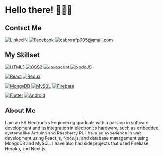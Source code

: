 # Hello there! 👋👋👋
## Contact Me
<a href="https://linkedin.com/in/cabrerafd" target="_blank" rel="noreferrer">![LinkedIN](https://img.shields.io/badge/LinkedIN-%230077B5.svg?&style=flat&logo=LinkedIN&logoColor=white)</a>
<a href="https://facebook.com/cabrerafd" target="_blank" rel="noreferrer">![Facebook](https://img.shields.io/badge/Facebook-%231877F2.svg?&style=flat&logo=Facebook&logoColor=white)</a>
<a href="mailto:cabrerafp005@gmail.com" target="_blank" rel="noreferrer">![cabrerafp005@gmail.com](https://img.shields.io/badge/cabrerafp005@gmail.com-%23D14836.svg?&style=flat&logo=Gmail&logoColor=white)</a>


## My Skillset

<a href="#my-skillset">![HTML5](https://img.shields.io/badge/HTML5-%23E34F26.svg?&style=for-the-badge&logo=HTML5&logoColor=white)</a>
<a href="#my-skillset">![CSS3](https://img.shields.io/badge/CSS3-%231572B6.svg?&style=for-the-badge&logo=CSS3&logoColor=white)</a>
<a href="#my-skillset">![Javascript](https://img.shields.io/badge/Javascript-%23F7DF1E.svg?&style=for-the-badge&logo=Javascript&logoColor=black)</a>
<a href="#my-skillset">![NodeJS](https://img.shields.io/badge/NodeJs-%23339933.svg?&style=for-the-badge&logo=Node.js&logoColor=white)</a>

<a href="#my-skillset">![React](https://img.shields.io/badge/React-%2361DAFB.svg?&style=for-the-badge&logo=React&logoColor=white)</a>
<a href="#my-skillset">![Redux](https://img.shields.io/badge/Redux-%23764ABC.svg?&style=for-the-badge&logo=Redux&logoColor=white)</a>

<a href="#my-skillset">![MongoDB](https://img.shields.io/badge/MongoDB-%2347A248.svg?&style=for-the-badge&logo=MongoDB&logoColor=white)</a>
<a href="#my-skillset">![MySQL](https://img.shields.io/badge/MySQL-%234479A1.svg?&style=for-the-badge&logo=MySQL&logoColor=black)</a>
<a href="#my-skillset">![Firebase](https://img.shields.io/badge/Firebase-%23FFCA28.svg?&style=for-the-badge&logo=Firebase&logoColor=white)</a>

<a href="#my-skillset">![Flutter](https://img.shields.io/badge/Flutter-%2302569B.svg?&style=for-the-badge&logo=Flutter&logoColor=white)</a>
<a href="#my-skillset">![Android](https://img.shields.io/badge/Android-%233DDC84.svg?&style=for-the-badge&logo=Android&logoColor=white)</a>

## About Me
I am an BS Electronics Engineering graduate with a passion in software development and its integration in electronics hardware, such as embedded systems like Arduino and Raspberry Pi. I have an experience in web development using React.js, Node.js, and database management using MongoDB and MySQL. I have also had side projects that used Firebase, Heroku, and Next.js.
